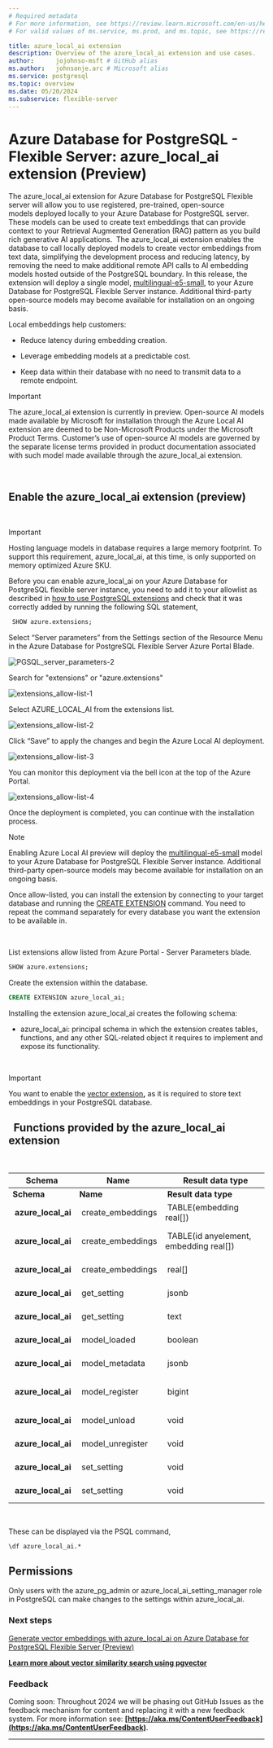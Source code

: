 ```yaml
---
# Required metadata
# For more information, see https://review.learn.microsoft.com/en-us/help/platform/learn-editor-add-metadata?branch=main
# For valid values of ms.service, ms.prod, and ms.topic, see https://review.learn.microsoft.com/en-us/help/platform/metadata-taxonomies?branch=main

title: azure_local_ai extension
description: Overview of the azure_local_ai extension and use cases.
author:      jojohnso-msft # GitHub alias
ms.author:   johnsonje.arc # Microsoft alias
ms.service: postgresql
ms.topic: overview
ms.date: 05/20/2024
ms.subservice: flexible-server
---
```


# Azure Database for PostgreSQL - Flexible Server: azure_local_ai extension (Preview)

The azure_local_ai extension for Azure Database for PostgreSQL Flexible server will allow you to use registered, pre-trained, open-source models deployed locally to your Azure Database for PostgreSQL server.  These models can be used to create text embeddings that can provide context to your Retrieval Augmented Generation (RAG) pattern as you build rich generative AI applications.  The azure_local_ai extension enables the database to call locally deployed models to create vector embeddings from text data, simplifying the development process and reducing latency, by removing the need to make additional remote API calls to AI embedding models hosted outside of the PostgreSQL boundary. In this release, the extension will deploy a single model, [multilingual-e5-small](https://huggingface.co/intfloat/multilingual-e5-small), to your Azure Database for PostgreSQL Flexible Server instance. Additional third-party open-source models may become available for installation on an ongoing basis. 

Local embeddings help customers:

- Reduce latency during embedding creation.

- Leverage embedding models at a predictable cost.

- Keep data within their database with no need to transmit data to a remote endpoint.

>[!IMPORTANT]
> The azure_local_ai extension is currently in preview.  Open-source AI models made available by Microsoft for installation through the Azure Local AI extension are deemed to be Non-Microsoft Products under the Microsoft Product Terms. Customer’s use of open-source AI models are governed by the separate license terms provided in product documentation associated with such model made available through the azure_local_ai extension.

  

## Enable the azure_local_ai extension (preview)

 

>[!IMPORTANT]
> Hosting language models in database requires a large memory footprint. To support this requirement, azure_local_ai, at this time, is only supported on memory optimized Azure SKU. 

Before you can enable azure_local_ai on your Azure Database for PostgreSQL flexible server instance, you need to add it to your allowlist as described in [how to use PostgreSQL extensions](/azure/postgresql/flexible-server/concepts-extensions) and check that it was correctly added by running the following SQL statement, 


```sql
 SHOW azure.extensions;
```

Select “Server parameters” from the Settings section of the Resource Menu in the Azure Database for PostgreSQL Flexible Server Azure Portal Blade.

![PGSQL_server_parameters-2](media/azure-local-ai/pgsql-server-parameters-2.png)

Search for "extensions" or "azure.extensions"

![extensions_allow-list-1](media/azure-local-ai/extensions-allow-list-1.png)

Select AZURE_LOCAL_AI from the extensions list. 

![extensions_allow-list-2](media/azure-local-ai/extensions-allow-list-2.png)

Click “Save” to apply the changes and begin the Azure Local AI deployment. 

![extensions_allow-list-3](media/azure-local-ai/extensions-allow-list-3.png)

You can monitor this deployment via the bell icon at the top of the Azure Portal.

![extensions_allow-list-4](media/azure-local-ai/extensions-allow-list-4.png)

Once the deployment is completed, you can continue with the installation process.

>[!NOTE]
>Enabling Azure Local AI preview will deploy the [multilingual-e5-small](https://huggingface.co/intfloat/multilingual-e5-small) model to your Azure Database for PostgreSQL Flexible Server instance. 
> Additional third-party open-source models may become available for installation on an ongoing basis. 
 

Once allow-listed, you can install the extension by connecting to your target database and running the [CREATE EXTENSION](https://www.postgresql.org/docs/current/static/sql-createextension.html) command. You need to repeat the command separately for every database you want the extension to be available in.

 

List extensions allow listed from Azure Portal - Server Parameters blade. 


```sql
SHOW azure.extensions;
```

Create the extension within the database. 


```sql
CREATE EXTENSION azure_local_ai;
```

Installing the extension azure_local_ai creates the following schema:

-  azure_local_ai: principal schema in which the extension creates tables, functions, and any other SQL-related object it requires to implement and expose its functionality. 

 

> [!IMPORTANT]
> You want to enable the [vector extension](/azure/postgresql/flexible-server/how-to-use-pgvector)__,__ as it is required to store text embeddings in your PostgreSQL database.
##   Functions provided by the azure_local_ai extension

 

|Schema|Name|Result data type|Argument data types|Type|
| -------- | -------- | -------- | -------- | -------- |
|__Schema__|__Name__| __Result data type__           |   __Argument data types__|__Type__|
| __azure_local_ai__| create_embeddings| TABLE(embedding real[])               | model_uri text, inputs text[], batch_size bigint DEFAULT 128, timeout_ms integer DEFAULT 3600000              | func|
| __azure_local_ai__| create_embeddings| TABLE(id anyelement, embedding real[])| model_uri text, inputs text[], ids anyarray, batch_size bigint DEFAULT 128, timeout_ms integer DEFAULT 3600000| func|
| __azure_local_ai__| create_embeddings| real[]                                | model_uri text, input text, timeout_ms integer DEFAULT 3600000                                                | func|
| __azure_local_ai__| get_setting      | jsonb                                 | keys text[] DEFAULT ARRAY[]::text[], timeout_ms integer DEFAULT 3600000                                       | func|
| __azure_local_ai__| get_setting      | text                                  | key text, timeout_ms integer DEFAULT 3600000                                                                  | func|
| __azure_local_ai__| model_loaded     | boolean                               | model_uri text, timeout_ms integer DEFAULT 3600000                                                            | func|
| __azure_local_ai__| model_metadata   | jsonb                                 | model_uri text                                                                                                | func|
| __azure_local_ai__| model_register   | bigint                                | model_uri text, model_path text, tokenizer_path text DEFAULT NULL::text, timeout_ms integer DEFAULT 3600000   | func|
| __azure_local_ai__| model_unload     | void                                  | model_uri text, timeout_ms integer DEFAULT 3600000                                                            | func|
| __azure_local_ai__| model_unregister | void                                  | model_uri text, timeout_ms integer DEFAULT 3600000                                                            | func|
| __azure_local_ai__| set_setting      | void                                  | keys text[], "values" text[], timeout_ms integer DEFAULT 3600000                                              | func|
| __azure_local_ai__| set_setting      | void                                   | key text, value text, timeout_ms integer DEFAULT 3600000                                                      | func|

 

These can be displayed via the PSQL command,


```
\df azure_local_ai.*

```

## Permissions

Only users with the azure_pg_admin or azure_local_ai_setting_manager role in PostgreSQL can make changes to the settings within azure_local_ai.  

### Next steps

[Generate vector embeddings with azure_local_ai on Azure Database for PostgreSQL Flexible Server (Preview)](Generate%20vector%20embeddings%20with%20azure_local_ai%20on%20Azure%20Database%20for%20PostgreSQL%20Flexible%20Server%20(Preview))

__[Learn more about vector similarity search using pgvector](/azure/postgresql/flexible-server/how-to-use-pgvector)__

### Feedback

Coming soon: Throughout 2024 we will be phasing out GitHub Issues as the feedback mechanism for content and replacing it with a new feedback system. For more information see: __[https://aka.ms/ContentUserFeedback](https://aka.ms/ContentUserFeedback)__.

---
